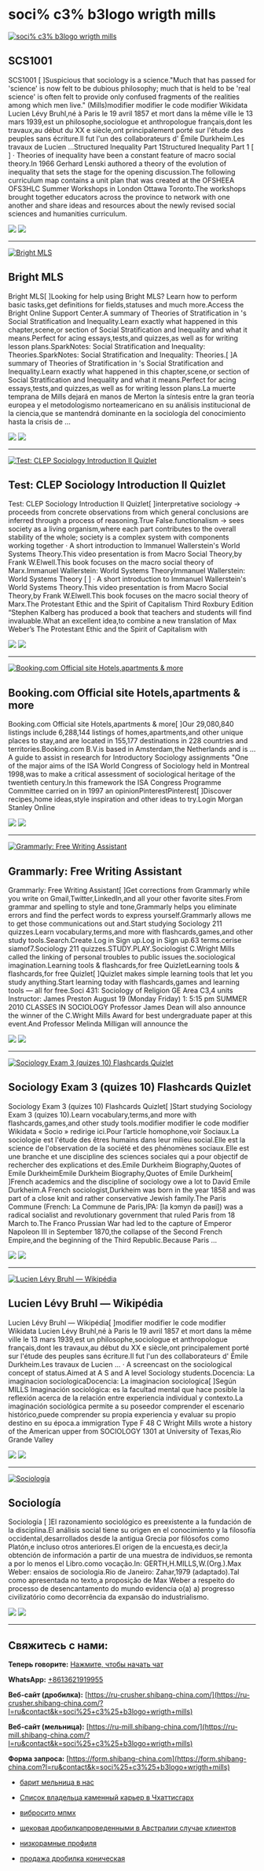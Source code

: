 # soci% c3% b3logo wrigth mills

<a href="https://swt.shibang-china.com/?l=ru&img&k=soci%25+c3%25+b3logo+wrigth+mills" target="_blank">![soci% c3% b3logo wrigth mills](http://static.shibang-china.com/all-800x300/1164.jpg)</a>

## SCS1001
SCS1001 [ ]Suspicious that sociology is a science.&quot;Much that has passed for 'science' is now felt to be dubious philosophy; much that is held to be 'real science' is often felt to provide only confused fragments of the realities among which men live.&quot; (Mills)modifier modifier le code modifier Wikidata Lucien L&#233;vy Bruhl,n&#233; &#224; Paris le 19 avril 1857 et mort dans la m&#234;me ville le 13 mars 1939,est un philosophe,sociologue et anthropologue fran&#231;ais,dont les travaux,au d&#233;but du XX e si&#232;cle,ont principalement port&#233; sur l'&#233;tude des peuples sans &#233;criture.Il fut l'un des collaborateurs d' &#201;mile Durkheim.Les travaux de Lucien …Structured Inequality Part 1Structured Inequality Part 1 [ ]&nbsp;&#0183;&#32;Theories of inequality have been a constant feature of macro social theory.In 1966 Gerhard Lenski authored a theory of the evolution of inequality that sets the stage for the opening discussion.The following curriculum map contains a unit plan that was created at the OFSHEEA OFS3HLC Summer Workshops in London Ottawa Toronto.The workshops brought together educators across the province to network with one another and share ideas and resources about the newly revised social sciences and humanities curriculum.


<a href="https://whatsapp.shibangsoft.com/WhatsApp.php" target="_blank" title="WhatsApp">![](http://static.shibang-china.com/icon/whatsapp.png)</a> <a href="https://swt.shibang-china.com/?l=ru&icon&k=soci%25+c3%25+b3logo+wrigth+mills" target="_blank">![](http://static.shibang-china.com/icon/chat-ru.png)</a>

---

<a href="https://swt.shibang-china.com/?l=ru&img&k=soci%25+c3%25+b3logo+wrigth+mills" target="_blank">![Bright MLS](http://static.shibang-china.com/all-800x300/602.jpg)</a>

## Bright MLS
Bright MLS[ ]Looking for help using Bright MLS? Learn how to perform basic tasks,get definitions for fields,statuses and much more.Access the Bright Online Support Center.A summary of Theories of Stratification in 's Social Stratification and Inequality.Learn exactly what happened in this chapter,scene,or section of Social Stratification and Inequality and what it means.Perfect for acing essays,tests,and quizzes,as well as for writing lesson plans.SparkNotes: Social Stratification and Inequality: Theories.SparkNotes: Social Stratification and Inequality: Theories.[ ]A summary of Theories of Stratification in 's Social Stratification and Inequality.Learn exactly what happened in this chapter,scene,or section of Social Stratification and Inequality and what it means.Perfect for acing essays,tests,and quizzes,as well as for writing lesson plans.La muerte temprana de Mills dejar&#225; en manos de Merton la s&#237;ntesis entre la gran teor&#237;a europea y el metodologismo norteamericano en su an&#225;lisis institucional de la ciencia,que se mantendr&#225; dominante en la sociolog&#237;a del conocimiento hasta la crisis de …


<a href="https://whatsapp.shibangsoft.com/WhatsApp.php" target="_blank" title="WhatsApp">![](http://static.shibang-china.com/icon/whatsapp.png)</a> <a href="https://swt.shibang-china.com/?l=ru&icon&k=soci%25+c3%25+b3logo+wrigth+mills" target="_blank">![](http://static.shibang-china.com/icon/chat-ru.png)</a>

---

<a href="https://swt.shibang-china.com/?l=ru&img&k=soci%25+c3%25+b3logo+wrigth+mills" target="_blank">![Test: CLEP Sociology Introduction II Quizlet](http://static.shibang-china.com/all-800x300/933.jpg)</a>

## Test: CLEP Sociology Introduction II Quizlet
Test: CLEP Sociology Introduction II Quizlet[ ]interpretative sociology → proceeds from concrete observations from which general conclusions are inferred through a process of reasoning.True False.functionalism → sees society as a living organism,where each part contributes to the overall stability of the whole; society is a complex system with components working together&nbsp;&#0183;&#32;A short introduction to Immanuel Wallerstein's World Systems Theory.This video presentation is from Macro Social Theory,by Frank W.Elwell.This book focuses on the macro social theory of Marx.Immanuel Wallerstein: World Systems TheoryImmanuel Wallerstein: World Systems Theory [ ]&nbsp;&#0183;&#32;A short introduction to Immanuel Wallerstein's World Systems Theory.This video presentation is from Macro Social Theory,by Frank W.Elwell.This book focuses on the macro social theory of Marx.The Protestant Ethic and the Spirit of Capitalism Third Roxbury Edition “Stephen Kalberg has produced a book that teachers and students will find invaluable.What an excellent idea,to combine a new translation of Max Weber’s The Protestant Ethic and the Spirit of Capitalism with


<a href="https://whatsapp.shibangsoft.com/WhatsApp.php" target="_blank" title="WhatsApp">![](http://static.shibang-china.com/icon/whatsapp.png)</a> <a href="https://swt.shibang-china.com/?l=ru&icon&k=soci%25+c3%25+b3logo+wrigth+mills" target="_blank">![](http://static.shibang-china.com/icon/chat-ru.png)</a>

---

<a href="https://swt.shibang-china.com/?l=ru&img&k=soci%25+c3%25+b3logo+wrigth+mills" target="_blank">![Booking.com Official site Hotels,apartments &amp; more](http://static.shibang-china.com/all-800x300/986.jpg)</a>

## Booking.com Official site Hotels,apartments &amp; more
Booking.com Official site Hotels,apartments &amp; more[ ]Our 29,080,840 listings include 6,288,144 listings of homes,apartments,and other unique places to stay,and are located in 155,177 destinations in 228 countries and territories.Booking.com B.V.is based in Amsterdam,the Netherlands and is …A guide to assist in research for Introductory Sociology assignments &quot;One of the major aims of the ISA World Congress of Sociology held in Montreal 1998,was to make a critical assessment of sociological heritage of the twentieth century.In this framework the ISA Congress Programme Committee carried on in 1997 an opinionPinterestPinterest[ ]Discover recipes,home ideas,style inspiration and other ideas to try.Login Morgan Stanley Online


<a href="https://whatsapp.shibangsoft.com/WhatsApp.php" target="_blank" title="WhatsApp">![](http://static.shibang-china.com/icon/whatsapp.png)</a> <a href="https://swt.shibang-china.com/?l=ru&icon&k=soci%25+c3%25+b3logo+wrigth+mills" target="_blank">![](http://static.shibang-china.com/icon/chat-ru.png)</a>

---

<a href="https://swt.shibang-china.com/?l=ru&img&k=soci%25+c3%25+b3logo+wrigth+mills" target="_blank">![Grammarly: Free Writing Assistant](http://static.shibang-china.com/all-800x300/1508.jpg)</a>

## Grammarly: Free Writing Assistant
Grammarly: Free Writing Assistant[ ]Get corrections from Grammarly while you write on Gmail,Twitter,LinkedIn,and all your other favorite sites.From grammar and spelling to style and tone,Grammarly helps you eliminate errors and find the perfect words to express yourself.Grammarly allows me to get those communications out and.Start studying Sociology 211 quizzes.Learn vocabulary,terms,and more with flashcards,games,and other study tools.Search.Create.Log in Sign up.Log in Sign up.63 terms.cerise siamof7.Sociology 211 quizzes.STUDY.PLAY.Sociologist C.Wright Mills called the linking of personal troubles to public issues the.sociological imagination.Learning tools &amp; flashcards,for free QuizletLearning tools &amp; flashcards,for free Quizlet[ ]Quizlet makes simple learning tools that let you study anything.Start learning today with flashcards,games and learning tools — all for free.Soci 431: Sociology of Religion GE Area C3,4 units Instructor: James Preston August 19 (Monday Friday) 1: 5:15 pm SUMMER 2010 CLASSES IN SOCIOLOGY Professor James Dean will also announce the winner of the C.Wright Mills Award for best undergraduate paper at this event.And Professor Melinda Milligan will announce the


<a href="https://whatsapp.shibangsoft.com/WhatsApp.php" target="_blank" title="WhatsApp">![](http://static.shibang-china.com/icon/whatsapp.png)</a> <a href="https://swt.shibang-china.com/?l=ru&icon&k=soci%25+c3%25+b3logo+wrigth+mills" target="_blank">![](http://static.shibang-china.com/icon/chat-ru.png)</a>

---

<a href="https://swt.shibang-china.com/?l=ru&img&k=soci%25+c3%25+b3logo+wrigth+mills" target="_blank">![Sociology Exam 3 (quizes 10) Flashcards Quizlet](http://static.shibang-china.com/all-800x300/72.jpg)</a>

## Sociology Exam 3 (quizes 10) Flashcards Quizlet
Sociology Exam 3 (quizes 10) Flashcards Quizlet[ ]Start studying Sociology Exam 3 (quizes 10).Learn vocabulary,terms,and more with flashcards,games,and other study tools.modifier modifier le code modifier Wikidata &#171; Socio &#187; redirige ici.Pour l’article homophone,voir Sociaux.La sociologie est l'&#233;tude des &#234;tres humains dans leur milieu social.Elle est la science de l'observation de la soci&#233;t&#233; et des ph&#233;nom&#232;nes sociaux.Elle est une branche et une discipline des sciences sociales qui a pour objectif de rechercher des explications et des.Emile Durkheim Biography,Quotes of Emile DurkheimEmile Durkheim Biography,Quotes of Emile Durkheim[ ]French academics and the discipline of sociology owe a lot to David Emile Durkheim.A French sociologist,Durkheim was born in the year 1858 and was part of a close knit and rather conservative Jewish family.The Paris Commune (French: La Commune de Paris,IPA: [la kɔmyn də paʁi]) was a radical socialist and revolutionary government that ruled Paris from 18 March to.The Franco Prussian War had led to the capture of Emperor Napoleon III in September 1870,the collapse of the Second French Empire,and the beginning of the Third Republic.Because Paris …


<a href="https://whatsapp.shibangsoft.com/WhatsApp.php" target="_blank" title="WhatsApp">![](http://static.shibang-china.com/icon/whatsapp.png)</a> <a href="https://swt.shibang-china.com/?l=ru&icon&k=soci%25+c3%25+b3logo+wrigth+mills" target="_blank">![](http://static.shibang-china.com/icon/chat-ru.png)</a>

---

<a href="https://swt.shibang-china.com/?l=ru&img&k=soci%25+c3%25+b3logo+wrigth+mills" target="_blank">![Lucien L&#233;vy Bruhl — Wikip&#233;dia](http://static.shibang-china.com/all-800x300/145.jpg)</a>

## Lucien L&#233;vy Bruhl — Wikip&#233;dia
Lucien L&#233;vy Bruhl — Wikip&#233;dia[ ]modifier modifier le code modifier Wikidata Lucien L&#233;vy Bruhl,n&#233; &#224; Paris le 19 avril 1857 et mort dans la m&#234;me ville le 13 mars 1939,est un philosophe,sociologue et anthropologue fran&#231;ais,dont les travaux,au d&#233;but du XX e si&#232;cle,ont principalement port&#233; sur l'&#233;tude des peuples sans &#233;criture.Il fut l'un des collaborateurs d' &#201;mile Durkheim.Les travaux de Lucien …&nbsp;&#0183;&#32;A screencast on the sociological concept of status.Aimed at A S and A level Sociology students.Docencia: La imaginacion sociologicaDocencia: La imaginacion sociologica[ ]Seg&#250;n MILLS Imaginaci&#243;n sociol&#243;gica: es la facultad mental que hace posible la reflexi&#243;n acerca de la relaci&#243;n entre experiencia individual y contexto.La imaginaci&#243;n sociol&#243;gica permite a su poseedor comprender el escenario hist&#243;rico,puede comprender su propia experiencia y evaluar su propio destino en su &#233;poca.a immigration Type F 48 C Wright Mills wrote a history of the American upper from SOCIOLOGY 1301 at University of Texas,Rio Grande Valley


<a href="https://whatsapp.shibangsoft.com/WhatsApp.php" target="_blank" title="WhatsApp">![](http://static.shibang-china.com/icon/whatsapp.png)</a> <a href="https://swt.shibang-china.com/?l=ru&icon&k=soci%25+c3%25+b3logo+wrigth+mills" target="_blank">![](http://static.shibang-china.com/icon/chat-ru.png)</a>

---

<a href="https://swt.shibang-china.com/?l=ru&img&k=soci%25+c3%25+b3logo+wrigth+mills" target="_blank">![Sociolog&#237;a](http://static.shibang-china.com/all-800x300/816.jpg)</a>

## Sociolog&#237;a
Sociolog&#237;a [ ]El razonamiento sociol&#243;gico es preexistente a la fundaci&#243;n de la disciplina.El an&#225;lisis social tiene su origen en el conocimiento y la filosof&#237;a occidental,desarrollados desde la antigua Grecia por fil&#243;sofos como Plat&#243;n,e incluso otros anteriores.El origen de la encuesta,es decir,la obtenci&#243;n de informaci&#243;n a partir de una muestra de individuos,se remonta a por lo menos el Libro.como voca&#231;&#227;o.In: GERTH,H.MILLS,W.(Org.).Max Weber: ensaios de sociologia.Rio de Janeiro: Zahar,1979 (adaptado).Tal como apresentada no texto,a proposi&#231;&#227;o de Max Weber a respeito do processo de desencantamento do mundo evidencia o(a) a) progresso civilizat&#243;rio como decorr&#234;ncia da expans&#227;o do industrialismo.

<a href="https://whatsapp.shibangsoft.com/WhatsApp.php" target="_blank" title="WhatsApp">![](http://static.shibang-china.com/icon/whatsapp.png)</a> <a href="https://swt.shibang-china.com/?l=ru&icon&k=soci%25+c3%25+b3logo+wrigth+mills" target="_blank">![](http://static.shibang-china.com/icon/chat-ru.png)</a>

---
## Свяжитесь с нами:

**Теперь говорите:** [Нажмите, чтобы начать чат](https://swt.shibang-china.com?l=ru&contact&k=soci%25+c3%25+b3logo+wrigth+mills)

**WhatsApp:**  [+8613621919955](https://whatsapp.shibangsoft.com/WhatsApp.php)

**Веб-сайт (дробилка):** [https://ru-crusher.shibang-china.com/](https://ru-crusher.shibang-china.com/?l=ru&contact&k=soci%25+c3%25+b3logo+wrigth+mills)

**Веб-сайт (мельница):** [https://ru-mill.shibang-china.com/](https://ru-mill.shibang-china.com/?l=ru&contact&k=soci%25+c3%25+b3logo+wrigth+mills)

**Форма запроса:** [https://form.shibang-china.com](https://form.shibang-china.com?l=ru&contact&k=soci%25+c3%25+b3logo+wrigth+mills)

* [барит мельница в нас](../118/%D0%B1%D0%B0%D1%80%D0%B8%D1%82%20%D0%BC%D0%B5%D0%BB%D1%8C%D0%BD%D0%B8%D1%86%D0%B0%20%D0%B2%20%D0%BD%D0%B0%D1%81.md)

* [Список владельца каменный карьер в Чхаттисгарх](../113/%D0%A1%D0%BF%D0%B8%D1%81%D0%BE%D0%BA%20%D0%B2%D0%BB%D0%B0%D0%B4%D0%B5%D0%BB%D1%8C%D1%86%D0%B0%20%D0%BA%D0%B0%D0%BC%D0%B5%D0%BD%D0%BD%D1%8B%D0%B9%20%D0%BA%D0%B0%D1%80%D1%8C%D0%B5%D1%80%20%D0%B2%20%D0%A7%D1%85%D0%B0%D1%82%D1%82%D0%B8%D1%81%D0%B3%D0%B0%D1%80%D1%85.md)

* [вибросито мпмх](../113/%D0%B2%D0%B8%D0%B1%D1%80%D0%BE%D1%81%D0%B8%D1%82%D0%BE%20%D0%BC%D0%BF%D0%BC%D1%85.md)

* [щековая дробилкапроведенными в Австралии случае клиентов](../112/%D1%89%D0%B5%D0%BA%D0%BE%D0%B2%D0%B0%D1%8F%20%D0%B4%D1%80%D0%BE%D0%B1%D0%B8%D0%BB%D0%BA%D0%B0%D0%BF%D1%80%D0%BE%D0%B2%D0%B5%D0%B4%D0%B5%D0%BD%D0%BD%D1%8B%D0%BC%D0%B8%20%D0%B2%20%D0%90%D0%B2%D1%81%D1%82%D1%80%D0%B0%D0%BB%D0%B8%D0%B8%20%D1%81%D0%BB%D1%83%D1%87%D0%B0%D0%B5%20%D0%BA%D0%BB%D0%B8%D0%B5%D0%BD%D1%82%D0%BE%D0%B2.md)

* [низкорамные профиля](../115/%D0%BD%D0%B8%D0%B7%D0%BA%D0%BE%D1%80%D0%B0%D0%BC%D0%BD%D1%8B%D0%B5%20%D0%BF%D1%80%D0%BE%D1%84%D0%B8%D0%BB%D1%8F.md)

* [продажа дробилка коническая](../117/%D0%BF%D1%80%D0%BE%D0%B4%D0%B0%D0%B6%D0%B0%20%D0%B4%D1%80%D0%BE%D0%B1%D0%B8%D0%BB%D0%BA%D0%B0%20%D0%BA%D0%BE%D0%BD%D0%B8%D1%87%D0%B5%D1%81%D0%BA%D0%B0%D1%8F.md)